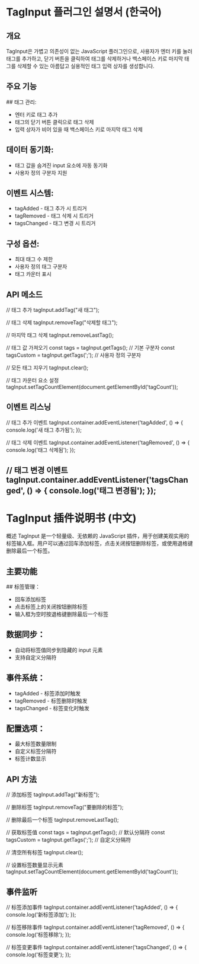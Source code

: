# TagInput 플러그인 설명서 (한국어)
## 개요
TagInput은 가볍고 의존성이 없는 JavaScript 플러그인으로, 사용자가 엔터 키를 눌러 태그를 추가하고, 닫기 버튼을 클릭하여 태그를 삭제하거나 백스페이스 키로 마지막 태그를 삭제할 수 있는 아름답고 실용적인 태그 입력 상자를 생성합니다.

## 주요 기능
​## 태그 관리:
- 엔터 키로 태그 추가
- 태그의 닫기 버튼 클릭으로 태그 삭제
- 입력 상자가 비어 있을 때 백스페이스 키로 마지막 태그 삭제

## 데이터 동기화:
- 태그 값을 숨겨진 input 요소에 자동 동기화
- 사용자 정의 구분자 지원
## 이벤트 시스템:
- tagAdded - 태그 추가 시 트리거
- tagRemoved - 태그 삭제 시 트리거
- tagsChanged - 태그 변경 시 트리거
## 구성 옵션:
- 최대 태그 수 제한
- 사용자 정의 태그 구분자
- 태그 카운터 표시
## API 메소드
// 태그 추가
tagInput.addTag("새 태그");

// 태그 삭제
tagInput.removeTag("삭제할 태그");

// 마지막 태그 삭제
tagInput.removeLastTag();

// 태그 값 가져오기
const tags = tagInput.getTags(); // 기본 구분자
const tagsCustom = tagInput.getTags(';'); // 사용자 정의 구분자

// 모든 태그 지우기
tagInput.clear();

// 태그 카운터 요소 설정
tagInput.setTagCountElement(document.getElementById('tagCount'));

## 이벤트 리스닝
// 태그 추가 이벤트
tagInput.container.addEventListener('tagAdded', () => {
    console.log('새 태그 추가됨');
});

// 태그 삭제 이벤트
tagInput.container.addEventListener('tagRemoved', () => {
    console.log('태그 삭제됨');
});

// 태그 변경 이벤트
tagInput.container.addEventListener('tagsChanged', () => {
    console.log('태그 변경됨');
});
--------------------------------------------------------------------

# TagInput 插件说明书 (中文)
概述
TagInput 是一个轻量级、无依赖的 JavaScript 插件，用于创建美观实用的标签输入框。用户可以通过回车添加标签，点击关闭按钮删除标签，或使用退格键删除最后一个标签。

## 主要功能
​## 标签管理​：
- 回车添加标签
- 点击标签上的关闭按钮删除标签
- 输入框为空时按退格键删除最后一个标签
## 数据同步​：
- 自动将标签值同步到隐藏的 input 元素
- 支持自定义分隔符
## 事件系统​：
- tagAdded - 标签添加时触发
- tagRemoved - 标签删除时触发
- tagsChanged - 标签变化时触发
## 配置选项​：
- 最大标签数量限制
- 自定义标签分隔符
- 标签计数显示
## API 方法
// 添加标签
tagInput.addTag("新标签");

// 删除标签
tagInput.removeTag("要删除的标签");

// 删除最后一个标签
tagInput.removeLastTag();

// 获取标签值
const tags = tagInput.getTags(); // 默认分隔符
const tagsCustom = tagInput.getTags(';'); // 自定义分隔符

// 清空所有标签
tagInput.clear();

// 设置标签数量显示元素
tagInput.setTagCountElement(document.getElementById('tagCount'));

## 事件监听
// 标签添加事件
tagInput.container.addEventListener('tagAdded', () => {
    console.log('新标签添加');
});

// 标签移除事件
tagInput.container.addEventListener('tagRemoved', () => {
    console.log('标签移除');
});

// 标签变更事件
tagInput.container.addEventListener('tagsChanged', () => {
    console.log('标签变更');
});
